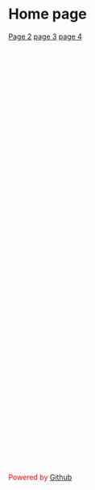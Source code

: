 # Home page
[Page 2](javascript:pageTwo())
[page 3](javascript:pageThree()) 
[page 4](javascript:pageFour())
<div class="github">
  <p>Powered by <a href="https://github.com">Github</a></p>
</div>
<style>
  .github{
           position:absolute;
           top:1000px;
  }
  .github p{
            color:red;
  
}
</style>
